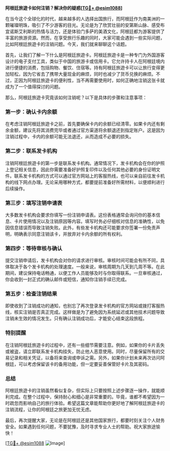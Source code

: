**阿根廷旅遊卡如何注销？解决你的疑惑[[TG💪+ @esim1088](https://t.me/s/esim1088)]**

在当今这个全球化的时代，越来越多的人选择出国旅行，而阿根廷作为南美洲的一颗璀璨明珠，吸引了不少游客的目光。无论是为了欣赏壮丽的安第斯山脉、感受布宜诺斯艾利斯的热情与活力，还是体验门多萨的美酒文化，阿根廷都为游客提供了丰富的旅游资源。然而，在享受旅行乐趣的同时，大家可能会遇到一些实际问题，比如阿根廷旅遊卡的注销问题。今天，我们就来聊聊这个话题。

首先，让我们了解一下什么是阿根廷旅遊卡。阿根廷旅遊卡是一种专门为外国游客设计的电子支付工具，类似于中国的旅游卡或信用卡。它允许持卡人在阿根廷境内进行便捷的消费，包括购物、餐饮、住宿等。持有阿根廷旅遊卡可以让旅行变得更加轻松，因为它省去了携带大量现金的麻烦，同时也减少了货币兑换的麻烦。不过，正因为阿根廷旅遊卡的便利性，当不再需要使用时，如何正确地注销这张卡就成为了一个值得探讨的问题。

那么，阿根廷旅遊卡究竟该如何注销呢？以下是具体的步骤和注意事项：

### **第一步：确认卡内余额**
在考虑注销阿根廷旅遊卡之前，首先要确保卡内的余额已经清零。如果卡内还有剩余金额，建议先将其消费完毕或者通过官方渠道将余额退还到指定账户。这是因为注销过程中，卡内的余额可能无法退还，从而造成不必要的损失。

### **第二步：联系发卡机构**
注销阿根廷旅遊卡的第一步是联系发卡机构。通常情况下，发卡机构会在你的护照上登记相关信息，因此你需要准备好护照复印件以及任何其他必要的身份证明文件。联系发卡机构的方式可以通过官方网站上的客服热线，也可以亲自前往发卡机构的线下网点办理。无论采用哪种方式，都要提前准备好所需材料，以便顺利进行后续操作。

### **第三步：填写注销申请表**
大多数发卡机构会要求你填写一份注销申请表。这份表格通常会询问你的基本信息、卡片使用情况以及注销原因等内容。填写时务必仔细核对信息的准确性，以免因信息错误而导致注销失败。此外，有些发卡机构还可能要求你签署一份免责声明，明确表示同意注销该卡，并放弃对卡内余额的所有权利。

### **第四步：等待审核与确认**
提交注销申请后，发卡机构会对你的请求进行审核。审核时间可能会有所不同，具体取决于各个发卡机构的处理速度。一般来说，审核周期为几天到几周不等。在此期间，建议保持电话畅通，以便工作人员能够及时与你取得联系。一旦审核通过，你会收到一封正式的确认邮件或短信，通知你注销手续已完成。

### **第五步：检查注销结果**
即使收到了注销成功的通知，也别忘了再次登录发卡机构的官方网站或拨打客服热线，核实注销是否真正完成。这样做是为了避免因为系统延迟或其他技术问题导致注销未生效的情况发生。只有确认注销成功后，才能安心结束这段旅程。

### **特别提醒**
在注销阿根廷旅遊卡的过程中，还有一些细节需要注意。例如，如果你的卡片丢失或被盗，请立即联系发卡机构挂失，防止他人恶意使用。同时，尽量保留所有的交易记录和相关凭证，以备将来查询或申诉之需。另外，如果你计划未来再次访问阿根廷，可以考虑保留该卡的备用功能，但一定要妥善保管好卡片及其密码。

### **总结**
阿根廷旅遊卡的注销虽然看似复杂，但实际上只要按照上述步骤逐一操作，就能顺利完成。在整个过程中，保持耐心和细心是非常重要的。毕竟，谁都不希望因为一时疏忽而影响自己的旅行体验。希望这篇文章能帮助你更好地了解阿根廷旅遊卡的注销流程，让你的阿根廷之旅更加无忧无虑。

最后，再次提醒大家，无论是在阿根廷还是其他国家旅行，都要时刻关注个人财务安全。如果遇到任何问题，不要犹豫，及时寻求专业人士的帮助。祝大家旅途愉快！

[[TG💪+ @esim1088](https://t.me/s/esim1088) ![Image](https://i.postimg.cc/4NQfJmqS/Snipaste-2025-05-13-00-14-12.png)]